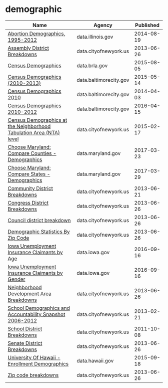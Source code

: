 # demographic

Name | Agency | Published
---- | ---- | ---------
[Abortion Demographics, 1995-2012](../socrata/f7nd-jj28.md) | data.illinois.gov | 2014-08-19
[Assembly District Breakdowns](../socrata/2t32-hbca.md) | data.cityofnewyork.us | 2013-06-26
[Census Demographics](../socrata/xsrb-mxqt.md) | data.brla.gov | 2015-08-05
[Census Demographics (2010-2013)](../socrata/7pnq-8ebe.md) | data.baltimorecity.gov | 2015-05-14
[Census Demographics 2010](../socrata/cix3-h4cy.md) | data.baltimorecity.gov | 2014-04-03
[Census Demographics 2010-2012](../socrata/yp84-wh4q.md) | data.baltimorecity.gov | 2016-04-15
[Census Demographics at the Neighborhood Tabulation Area (NTA) level](../socrata/rnsn-acs2.md) | data.cityofnewyork.us | 2015-02-17
[Choose Maryland: Compare Counties - Demographics](../socrata/pa7d-u6hs.md) | data.maryland.gov | 2017-03-23
[Choose Maryland: Compare States - Demographics](../socrata/8mc4-hxm7.md) | data.maryland.gov | 2017-03-29
[Community District Breakdowns](../socrata/w3c6-35wg.md) | data.cityofnewyork.us | 2013-06-21
[Congress District Breakdowns](../socrata/77d2-9ebr.md) | data.cityofnewyork.us | 2013-06-26
[Council district breakdown](../socrata/jqy3-ybjq.md) | data.cityofnewyork.us | 2013-06-26
[Demographic Statistics By Zip Code](../socrata/kku6-nxdu.md) | data.cityofnewyork.us | 2013-06-26
[Iowa Unemployment Insurance Claimants by Age](../socrata/7uss-66ak.md) | data.iowa.gov | 2016-09-16
[Iowa Unemployment Insurance Claimants by Gender](../socrata/t92x-wtrh.md) | data.iowa.gov | 2016-09-16
[Neighborhood Development Area Breakdowns](../socrata/urvc-2kdr.md) | data.cityofnewyork.us | 2013-06-26
[School Demographics and Accountability Snapshot 2006-2012](../socrata/ihfw-zy9j.md) | data.cityofnewyork.us | 2013-02-21
[School District Breakdowns](../socrata/g3vh-kbnw.md) | data.cityofnewyork.us | 2011-10-08
[Senate District Breakdowns](../socrata/uv67-wxba.md) | data.cityofnewyork.us | 2013-06-26
[University Of Hawaii - Enrollment Demographics](../socrata/fkt2-a2fc.md) | data.hawaii.gov | 2015-09-18
[Zip code breakdowns](../socrata/6bic-qvek.md) | data.cityofnewyork.us | 2013-06-26

